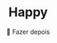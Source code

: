 <h1 align="center><img src="https://raw.githubusercontent.com/ascenciodev/nlw3_happy/master/public/images/logo-icon.png"></h1>
        
<h1 align="center">
    Happy
</h1>
<p align="center">🚀 Fazer depois</p>
